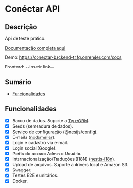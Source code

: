 # Conéctar API


## Descrição 

Api de teste prático.

[Documentação completa aqui](/docs/readme.md)

Demo: https://conectar-backend-t4fq.onrender.com/docs

Frontend: --inserir link--

## Sumário

- [Funcionalidades](#funcionalidades)

## Funcionalidades

- [x] Banco de dados. Suporte a [TypeORM](https://www.npmjs.com/package/typeorm).
- [x] Seeds (semeadura de dados).
- [x] Serviço de configuração ([@nestjs/config](https://www.npmjs.com/package/@nestjs/config)).
- [x] E-mails ([nodemailer](https://www.npmjs.com/package/nodemailer)).
- [x] Login e cadastro via e-mail.
- [x] Login social (Google).
- [x] Perfis de acesso Admin e Usuário.
- [x] Internacionalização/Traduções (I18N) ([nestjs-i18n](https://www.npmjs.com/package/nestjs-i18n)).
- [x] Upload de arquivos. Suporte a drivers local e Amazon S3.
- [x] Swagger.
- [x] Testes E2E e unitários.
- [x] Docker.
